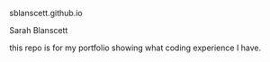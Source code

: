 sblanscett.github.io

Sarah Blanscett

this repo is for my portfolio showing what coding experience I have.
